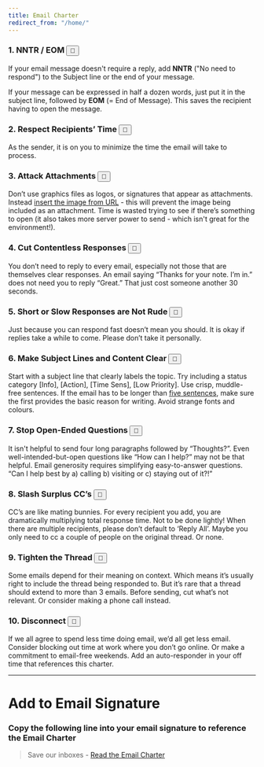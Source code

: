 ```yaml
---
title: Email Charter
redirect_from: "/home/"
---
```

### 1. NNTR / EOM <input id="link1" type="button" value="🔗" title="Click to copy link to this section"/>
If your email message doesn't require a reply, add **NNTR** ("No need to respond") to the Subject line or the end of your message.

If your message can be expressed in half a dozen words, just put it in the subject line, followed by **EOM** (= End of Message). This saves the recipient having to open the message.

### 2. Respect Recipients’ Time <input id="link2" type="button" value="🔗" title="Click to copy link to this section"/>
As the sender, it is on you to minimize the time the email will take to process.

### 3. Attack Attachments <input id="link3" type="button" value="🔗" title="Click to copy link to this section"/>
Don’t use graphics files as logos, or signatures that appear as attachments. Instead [insert the image from URL](https://www.mail-signatures.com/articles/insert-internetlinked-image-outlook-signature/) - this will prevent the image being included as an attachment. Time is wasted trying to see if there’s something to open (it also takes more server power to send - which isn't great for the environment!).

### 4. Cut Contentless Responses <input id="link4" type="button" value="🔗" title="Click to copy link to this section"/>
You don’t need to reply to every email, especially not those that are themselves clear responses. An email saying “Thanks for your note. I’m in.” does not need you to reply “Great.” That just cost someone another 30 seconds.

### 5. Short or Slow Responses are Not Rude <input id="link5" type="button" value="🔗" title="Click to copy link to this section"/>
Just because you can respond fast doesn’t mean you should. It is okay if replies take a while to come. Please don’t take it personally.

### 6. Make Subject Lines and Content Clear <input id="link6" type="button" value="🔗" title="Click to copy link to this section"/>
Start with a subject line that clearly labels the topic. Try including a status category [Info], [Action], [Time Sens], [Low Priority]. Use crisp, muddle-free sentences. If the email has to be longer than [five sentences](http://five.sentenc.es/), make sure the first provides the basic reason for writing. Avoid strange fonts and colours.

### 7. Stop Open-Ended Questions <input id="link7" type="button" value="🔗" title="Click to copy link to this section"/>
It isn't helpful to send four long paragraphs followed by “Thoughts?”. Even well-intended-but-open questions like “How can I help?” may not be that helpful. Email generosity requires simplifying easy-to-answer questions. “Can I help best by a) calling b) visiting or c) staying out of it?!”

### 8. Slash Surplus CC’s <input id="link8" type="button" value="🔗" title="Click to copy link to this section"/>
CC’s are like mating bunnies. For every recipient you add, you are dramatically multiplying total response time. Not to be done lightly! When there are multiple recipients, please don’t default to ‘Reply All’. Maybe you only need to cc a couple of people on the original thread. Or none.

### 9. Tighten the Thread <input id="link9" type="button" value="🔗" title="Click to copy link to this section"/>
Some emails depend for their meaning on context. Which means it’s usually right to include the thread being responded to. But it’s rare that a thread should extend to more than 3 emails. Before sending, cut what’s not relevant. Or consider making a phone call instead.

### 10. Disconnect <input id="link10" type="button" value="🔗" title="Click to copy link to this section"/>
If we all agree to spend less time doing email, we’d all get less email. Consider blocking out time at work where you don’t go online. Or make a commitment to email-free weekends. Add an auto-responder in your off time that references this charter.

---

# Add to Email Signature 

### Copy the following line into your email signature to reference the Email Charter

> Save our inboxes - [Read the Email Charter](https://email-charter.github.io/)
